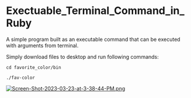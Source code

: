 # Exectuable_Terminal_Command_in_Ruby
A simple program built as an executable command that can be executed with arguments from terminal.

Simply download files to desktop and run following commands:

```
cd favorite_color/bin

./fav-color
```

[![Screen-Shot-2023-03-23-at-3-38-44-PM.png](https://i.postimg.cc/xCW888Lm/Screen-Shot-2023-03-23-at-3-38-44-PM.png)](https://postimg.cc/S2fktyTQ)
